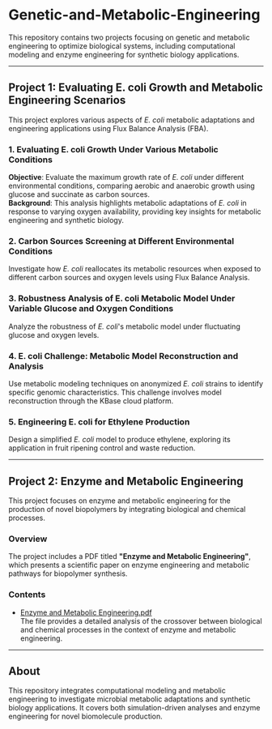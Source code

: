 # Genetic-and-Metabolic-Engineering

This repository contains two projects focusing on genetic and metabolic engineering to optimize biological systems, including computational modeling and enzyme engineering for synthetic biology applications.

---

## Project 1: Evaluating E. coli Growth and Metabolic Engineering Scenarios

This project explores various aspects of *E. coli* metabolic adaptations and engineering applications using Flux Balance Analysis (FBA).

### 1. Evaluating E. coli Growth Under Various Metabolic Conditions  
**Objective**: Evaluate the maximum growth rate of *E. coli* under different environmental conditions, comparing aerobic and anaerobic growth using glucose and succinate as carbon sources.  
**Background**: This analysis highlights metabolic adaptations of *E. coli* in response to varying oxygen availability, providing key insights for metabolic engineering and synthetic biology.

### 2. Carbon Sources Screening at Different Environmental Conditions  
Investigate how *E. coli* reallocates its metabolic resources when exposed to different carbon sources and oxygen levels using Flux Balance Analysis.

### 3. Robustness Analysis of E. coli Metabolic Model Under Variable Glucose and Oxygen Conditions  
Analyze the robustness of *E. coli*'s metabolic model under fluctuating glucose and oxygen levels.

### 4. E. coli Challenge: Metabolic Model Reconstruction and Analysis  
Use metabolic modeling techniques on anonymized *E. coli* strains to identify specific genomic characteristics. This challenge involves model reconstruction through the KBase cloud platform.

### 5. Engineering E. coli for Ethylene Production  
Design a simplified *E. coli* model to produce ethylene, exploring its application in fruit ripening control and waste reduction.

---

## Project 2: Enzyme and Metabolic Engineering

This project focuses on enzyme and metabolic engineering for the production of novel biopolymers by integrating biological and chemical processes.

### Overview  
The project includes a PDF titled **"Enzyme and Metabolic Engineering"**, which presents a scientific paper on enzyme engineering and metabolic pathways for biopolymer synthesis.

### Contents  
- [Enzyme and Metabolic Engineering.pdf](Enzyme%20and%20Metabolic%20Engineering.pdf)  
  The file provides a detailed analysis of the crossover between biological and chemical processes in the context of enzyme and metabolic engineering.

---

## About  

This repository integrates computational modeling and metabolic engineering to investigate microbial metabolic adaptations and synthetic biology applications. It covers both simulation-driven analyses and enzyme engineering for novel biomolecule production.
